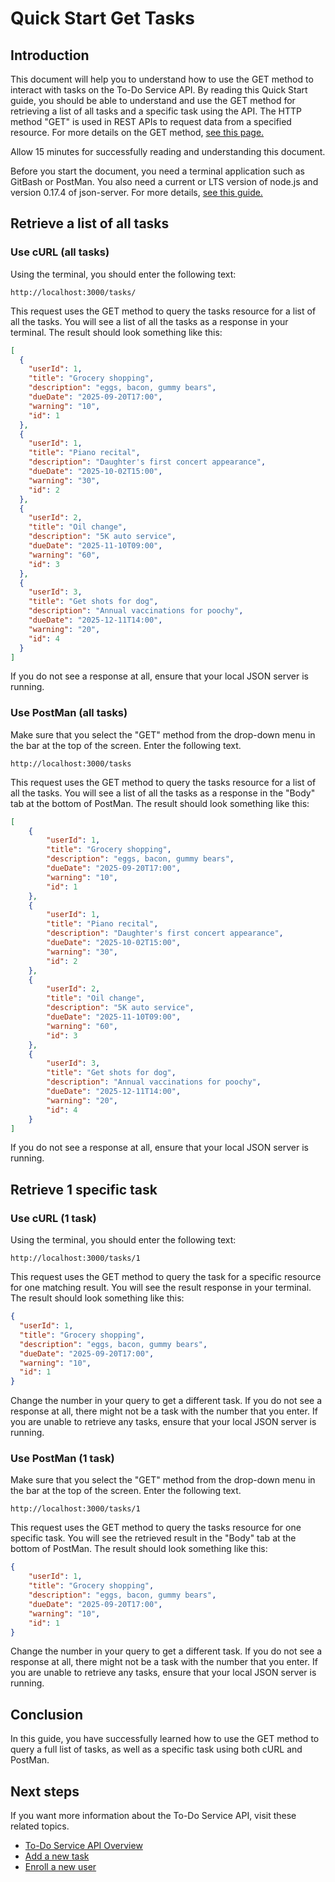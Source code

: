 # Quick Start Get Tasks

## Introduction

This document will help you to understand how to use the GET method to interact with tasks on the To-Do Service API. By reading this Quick Start guide, you should be able to understand and use the GET method for retrieving a list of all tasks and a specific task using the API. The HTTP method "GET" is used in REST APIs to request data from a specified resource. For more details on the GET method, [see this page.](https://www.w3schools.com/tags/ref_httpmethods.asp)

Allow 15 minutes for successfully reading and understanding this document.

Before you start the document, you need a terminal application such as GitBash or PostMan. You also need a current or LTS version of node.js and version 0.17.4 of json-server. For more details, [see this guide.](../before-you-start-a-tutorial.md)

## Retrieve a list of all tasks

### Use cURL (all tasks)

Using the terminal, you should enter the following text:

```shell
http://localhost:3000/tasks/
```

This request uses the GET method to query the tasks resource for a list of all the tasks. You will see a list of all the tasks as a response in your terminal. The result should look something like this:

```json
[
  {
    "userId": 1,
    "title": "Grocery shopping",
    "description": "eggs, bacon, gummy bears",
    "dueDate": "2025-09-20T17:00",
    "warning": "10",
    "id": 1
  },
  {
    "userId": 1,
    "title": "Piano recital",
    "description": "Daughter's first concert appearance",
    "dueDate": "2025-10-02T15:00",
    "warning": "30",
    "id": 2
  },
  {
    "userId": 2,
    "title": "Oil change",
    "description": "5K auto service",
    "dueDate": "2025-11-10T09:00",
    "warning": "60",
    "id": 3
  },
  {
    "userId": 3,
    "title": "Get shots for dog",
    "description": "Annual vaccinations for poochy",
    "dueDate": "2025-12-11T14:00",
    "warning": "20",
    "id": 4
  }
]
```

If you do not see a response at all, ensure that your local JSON server is running.

### Use PostMan (all tasks)

 Make sure that you select the "GET" method from the drop-down menu in the bar at the top of the screen. Enter the following text.

```shell
http://localhost:3000/tasks
```

This request uses the GET method to query the tasks resource for a list of all the tasks. You will see a list of all the tasks as a response in the "Body" tab at the bottom of PostMan. The result should look something like this:

```json
[
    {
        "userId": 1,
        "title": "Grocery shopping",
        "description": "eggs, bacon, gummy bears",
        "dueDate": "2025-09-20T17:00",
        "warning": "10",
        "id": 1
    },
    {
        "userId": 1,
        "title": "Piano recital",
        "description": "Daughter's first concert appearance",
        "dueDate": "2025-10-02T15:00",
        "warning": "30",
        "id": 2
    },
    {
        "userId": 2,
        "title": "Oil change",
        "description": "5K auto service",
        "dueDate": "2025-11-10T09:00",
        "warning": "60",
        "id": 3
    },
    {
        "userId": 3,
        "title": "Get shots for dog",
        "description": "Annual vaccinations for poochy",
        "dueDate": "2025-12-11T14:00",
        "warning": "20",
        "id": 4
    }
]
```

If you do not see a response at all, ensure that your local JSON server is running.

## Retrieve 1 specific task

### Use cURL (1 task)

Using the terminal, you should enter the following text:

```shell
http://localhost:3000/tasks/1
```

This request uses the GET method to query the task for a specific resource for one matching result. You will see the result response in your terminal. The result should look something like this:

```json
{
  "userId": 1,
  "title": "Grocery shopping",
  "description": "eggs, bacon, gummy bears",
  "dueDate": "2025-09-20T17:00",
  "warning": "10",
  "id": 1
}
```

Change the number in your query to get a different task. If you do not see a response at all, there might not be a task with the number that you enter. If you are unable to retrieve any tasks, ensure that your local JSON server is running.

### Use PostMan (1 task)

 Make sure that you select the "GET" method from the drop-down menu in the bar at the top of the screen. Enter the following text.

```shell
http://localhost:3000/tasks/1
```

This request uses the GET method to query the tasks resource for one specific task. You will see the retrieved result in the "Body" tab at the bottom of PostMan. The result should look something like this:

```json
{
    "userId": 1,
    "title": "Grocery shopping",
    "description": "eggs, bacon, gummy bears",
    "dueDate": "2025-09-20T17:00",
    "warning": "10",
    "id": 1
}
```

Change the number in your query to get a different task. If you do not see a response at all, there might not be a task with the number that you enter. If you are unable to retrieve any tasks, ensure that your local JSON server is running.

## Conclusion

In this guide, you have successfully learned how to use the GET method to query a full list of tasks, as well as a specific task using both cURL and PostMan.

## Next steps

If you want more information about the To-Do Service API, visit these related topics.

* [To-Do Service API Overview](../index.md)
* [Add a new task](/add-a-new-task.md)
* [Enroll a new user](/enroll-a-new-user.md)
